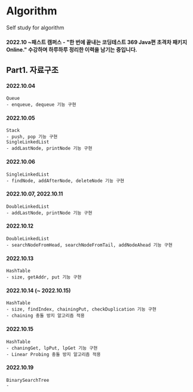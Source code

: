 # Algorithm
Self study for algorithm

#### 2022.10 ~패스트 캠퍼스 - "한 번에 끝내는 코딩테스트 369 Java편 초격차 패키지 Online." 수강하며 하루하루 정리한 이력을 남기는 중입니다.

  ## Part1. 자료구조
  #### 2022.10.04
    Queue
    - enqueue, dequeue 기능 구현

  #### 2022.10.05
    Stack
    - push, pop 기능 구현
    SingleLinkedList
    - addLastNode, printNode 기능 구현

  #### 2022.10.06
    SingleLinkedList
    - findNode, addAfterNode, deleteNode 기능 구현

  #### 2022.10.07, 2022.10.11
    DoubleLinkedList
    - addLastNode, printNode 기능 구현

  #### 2022.10.12
    DoubleLinkedList
    - searchNodeFromHead, searchNodeFromTail, addNodeAhead 기능 구현

  #### 2022.10.13
    HashTable
    - size, getAddr, put 기능 구현

  #### 2022.10.14 (~ 2022.10.15)
    HashTable
    - size, findIndex, chainingPut, checkDuplication 기능 구현
    - chaining 충돌 방지 알고리즘 적용

  #### 2022.10.15
    HashTable
    - chaningGet, lpPut, lpGet 기능 구현
    - Linear Probing 충돌 방지 알고리즘 적용

  #### 2022.10.19
    BinarySearchTree
    - 